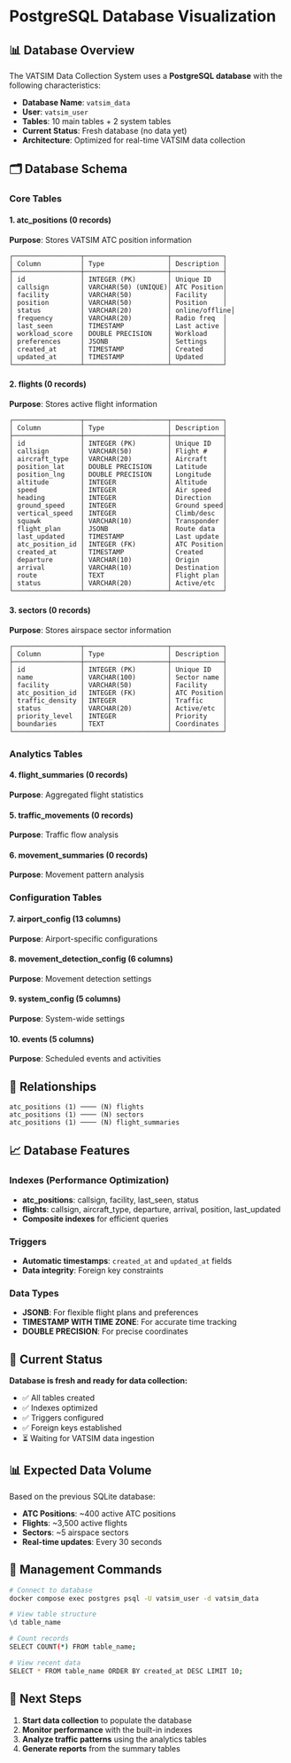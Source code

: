 # PostgreSQL Database Visualization

## 📊 Database Overview

The VATSIM Data Collection System uses a **PostgreSQL database** with the following characteristics:

- **Database Name**: `vatsim_data`
- **User**: `vatsim_user`
- **Tables**: 10 main tables + 2 system tables
- **Current Status**: Fresh database (no data yet)
- **Architecture**: Optimized for real-time VATSIM data collection

## 🗂️ Database Schema

### Core Tables

#### 1. **atc_positions** (0 records)
**Purpose**: Stores VATSIM ATC position information
```
┌─────────────────┬─────────────────────┬─────────────┐
│ Column          │ Type                │ Description │
├─────────────────┼─────────────────────┼─────────────┤
│ id              │ INTEGER (PK)        │ Unique ID   │
│ callsign        │ VARCHAR(50) (UNIQUE)│ ATC Position│
│ facility        │ VARCHAR(50)         │ Facility    │
│ position        │ VARCHAR(50)         │ Position    │
│ status          │ VARCHAR(20)         │ online/offline│
│ frequency       │ VARCHAR(20)         │ Radio freq  │
│ last_seen       │ TIMESTAMP           │ Last active │
│ workload_score  │ DOUBLE PRECISION    │ Workload    │
│ preferences     │ JSONB               │ Settings    │
│ created_at      │ TIMESTAMP           │ Created     │
│ updated_at      │ TIMESTAMP           │ Updated     │
└─────────────────┴─────────────────────┴─────────────┘
```

#### 2. **flights** (0 records)
**Purpose**: Stores active flight information
```
┌─────────────────┬─────────────────────┬─────────────┐
│ Column          │ Type                │ Description │
├─────────────────┼─────────────────────┼─────────────┤
│ id              │ INTEGER (PK)        │ Unique ID   │
│ callsign        │ VARCHAR(50)         │ Flight #    │
│ aircraft_type   │ VARCHAR(20)         │ Aircraft    │
│ position_lat    │ DOUBLE PRECISION    │ Latitude    │
│ position_lng    │ DOUBLE PRECISION    │ Longitude   │
│ altitude        │ INTEGER             │ Altitude    │
│ speed           │ INTEGER             │ Air speed   │
│ heading         │ INTEGER             │ Direction   │
│ ground_speed    │ INTEGER             │ Ground speed│
│ vertical_speed  │ INTEGER             │ Climb/desc  │
│ squawk          │ VARCHAR(10)         │ Transponder │
│ flight_plan     │ JSONB               │ Route data  │
│ last_updated    │ TIMESTAMP           │ Last update │
│ atc_position_id │ INTEGER (FK)        │ ATC Position│
│ created_at      │ TIMESTAMP           │ Created     │
│ departure       │ VARCHAR(10)         │ Origin      │
│ arrival         │ VARCHAR(10)         │ Destination │
│ route           │ TEXT                │ Flight plan │
│ status          │ VARCHAR(20)         │ Active/etc  │
└─────────────────┴─────────────────────┴─────────────┘
```

#### 3. **sectors** (0 records)
**Purpose**: Stores airspace sector information
```
┌─────────────────┬─────────────────────┬─────────────┐
│ Column          │ Type                │ Description │
├─────────────────┼─────────────────────┼─────────────┤
│ id              │ INTEGER (PK)        │ Unique ID   │
│ name            │ VARCHAR(100)        │ Sector name │
│ facility        │ VARCHAR(50)         │ Facility    │
│ atc_position_id │ INTEGER (FK)        │ ATC Position│
│ traffic_density │ INTEGER             │ Traffic     │
│ status          │ VARCHAR(20)         │ Active/etc  │
│ priority_level  │ INTEGER             │ Priority    │
│ boundaries      │ TEXT                │ Coordinates │
└─────────────────┴─────────────────────┴─────────────┘
```

### Analytics Tables

#### 4. **flight_summaries** (0 records)
**Purpose**: Aggregated flight statistics

#### 5. **traffic_movements** (0 records)
**Purpose**: Traffic flow analysis

#### 6. **movement_summaries** (0 records)
**Purpose**: Movement pattern analysis

### Configuration Tables

#### 7. **airport_config** (13 columns)
**Purpose**: Airport-specific configurations

#### 8. **movement_detection_config** (6 columns)
**Purpose**: Movement detection settings

#### 9. **system_config** (5 columns)
**Purpose**: System-wide settings

#### 10. **events** (5 columns)
**Purpose**: Scheduled events and activities

## 🔗 Relationships

```
atc_positions (1) ──── (N) flights
atc_positions (1) ──── (N) sectors
atc_positions (1) ──── (N) flight_summaries
```

## 📈 Database Features

### Indexes (Performance Optimization)
- **atc_positions**: callsign, facility, last_seen, status
- **flights**: callsign, aircraft_type, departure, arrival, position, last_updated
- **Composite indexes** for efficient queries

### Triggers
- **Automatic timestamps**: `created_at` and `updated_at` fields
- **Data integrity**: Foreign key constraints

### Data Types
- **JSONB**: For flexible flight plans and preferences
- **TIMESTAMP WITH TIME ZONE**: For accurate time tracking
- **DOUBLE PRECISION**: For precise coordinates

## 🚀 Current Status

**Database is fresh and ready for data collection:**
- ✅ All tables created
- ✅ Indexes optimized
- ✅ Triggers configured
- ✅ Foreign keys established
- ⏳ Waiting for VATSIM data ingestion

## 📊 Expected Data Volume

Based on the previous SQLite database:
- **ATC Positions**: ~400 active ATC positions
- **Flights**: ~3,500 active flights
- **Sectors**: ~5 airspace sectors
- **Real-time updates**: Every 30 seconds

## 🔧 Management Commands

```bash
# Connect to database
docker compose exec postgres psql -U vatsim_user -d vatsim_data

# View table structure
\d table_name

# Count records
SELECT COUNT(*) FROM table_name;

# View recent data
SELECT * FROM table_name ORDER BY created_at DESC LIMIT 10;
```

## 🎯 Next Steps

1. **Start data collection** to populate the database
2. **Monitor performance** with the built-in indexes
3. **Analyze traffic patterns** using the analytics tables
4. **Generate reports** from the summary tables 